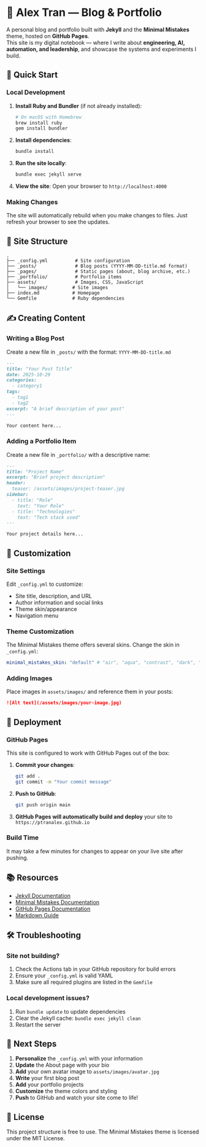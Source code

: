 # 🧠 Alex Tran — Blog & Portfolio

A personal blog and portfolio built with **Jekyll** and the **Minimal Mistakes** theme, hosted on **GitHub Pages**.  
This site is my digital notebook — where I write about **engineering, AI, automation, and leadership**, and showcase the systems and experiments I build.

## 🚀 Quick Start

### Local Development

1. **Install Ruby and Bundler** (if not already installed):

   ```bash
   # On macOS with Homebrew
   brew install ruby
   gem install bundler
   ```

2. **Install dependencies**:

   ```bash
   bundle install
   ```

3. **Run the site locally**:

   ```bash
   bundle exec jekyll serve
   ```

4. **View the site**: Open your browser to `http://localhost:4000`

### Making Changes

The site will automatically rebuild when you make changes to files. Just refresh your browser to see the updates.

## 📁 Site Structure

```
.
├── _config.yml          # Site configuration
├── _posts/              # Blog posts (YYYY-MM-DD-title.md format)
├── _pages/              # Static pages (about, blog archive, etc.)
├── _portfolio/          # Portfolio items
├── assets/              # Images, CSS, JavaScript
│   └── images/         # Site images
├── index.md            # Homepage
└── Gemfile             # Ruby dependencies
```

## ✍️ Creating Content

### Writing a Blog Post

Create a new file in `_posts/` with the format: `YYYY-MM-DD-title.md`

```markdown
---
title: "Your Post Title"
date: 2025-10-29
categories:
  - category1
tags:
  - tag1
  - tag2
excerpt: "A brief description of your post"
---

Your content here...
```

### Adding a Portfolio Item

Create a new file in `_portfolio/` with a descriptive name:

```markdown
---
title: "Project Name"
excerpt: "Brief project description"
header:
  teaser: /assets/images/project-teaser.jpg
sidebar:
  - title: "Role"
    text: "Your Role"
  - title: "Technologies"
    text: "Tech stack used"
---

Your project details here...
```

## 🎨 Customization

### Site Settings

Edit `_config.yml` to customize:

- Site title, description, and URL
- Author information and social links
- Theme skin/appearance
- Navigation menu

### Theme Customization

The Minimal Mistakes theme offers several skins. Change the skin in `_config.yml`:

```yaml
minimal_mistakes_skin: "default" # "air", "aqua", "contrast", "dark", "dirt", "neon", "mint", "plum", "sunrise"
```

### Adding Images

Place images in `assets/images/` and reference them in your posts:

```markdown
![Alt text](/assets/images/your-image.jpg)
```

## 🚢 Deployment

### GitHub Pages

This site is configured to work with GitHub Pages out of the box:

1. **Commit your changes**:

   ```bash
   git add .
   git commit -m "Your commit message"
   ```

2. **Push to GitHub**:

   ```bash
   git push origin main
   ```

3. **GitHub Pages will automatically build and deploy** your site to `https://ptranalex.github.io`

### Build Time

It may take a few minutes for changes to appear on your live site after pushing.

## 📚 Resources

- [Jekyll Documentation](https://jekyllrb.com/docs/)
- [Minimal Mistakes Documentation](https://mmistakes.github.io/minimal-mistakes/docs/quick-start-guide/)
- [GitHub Pages Documentation](https://docs.github.com/en/pages)
- [Markdown Guide](https://www.markdownguide.org/)

## 🛠️ Troubleshooting

### Site not building?

1. Check the Actions tab in your GitHub repository for build errors
2. Ensure your `_config.yml` is valid YAML
3. Make sure all required plugins are listed in the `Gemfile`

### Local development issues?

1. Run `bundle update` to update dependencies
2. Clear the Jekyll cache: `bundle exec jekyll clean`
3. Restart the server

## 📝 Next Steps

1. **Personalize** the `_config.yml` with your information
2. **Update** the About page with your bio
3. **Add** your own avatar image to `assets/images/avatar.jpg`
4. **Write** your first blog post
5. **Add** your portfolio projects
6. **Customize** the theme colors and styling
7. **Push** to GitHub and watch your site come to life!

## 📄 License

This project structure is free to use. The Minimal Mistakes theme is licensed under the MIT License.

